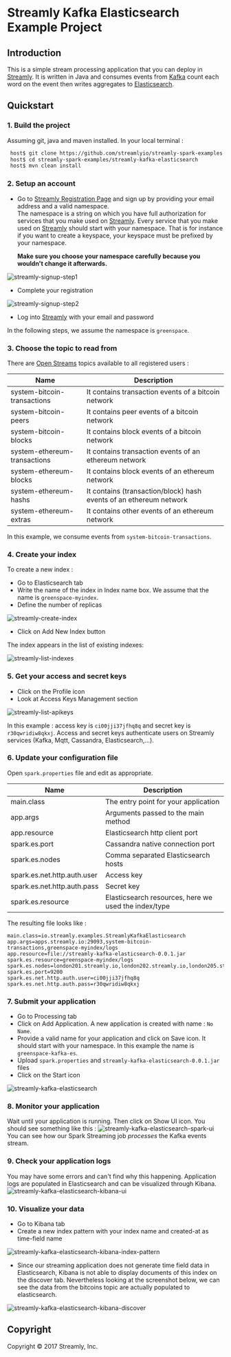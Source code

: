 # Streamly Kafka Elasticsearch Example Project

## Introduction

This is a simple stream processing application that you can deploy in [Streamly].
It is written in Java and consumes events from [Kafka] count each word on the event then writes aggregates to [Elasticsearch].


## Quickstart


### 1. Build the project

Assuming git, java and maven installed. In your local terminal :

```bash
 host$ git clone https://github.com/streamlyio/streamly-spark-examples.git
 host$ cd streamly-spark-examples/streamly-kafka-elasticsearch
 host$ mvn clean install
```

### 2. Setup an account
 - Go to [Streamly Registration Page][streamly-signup] and sign up by providing your email address and a valid namespace. <br /> 
  The namespace is a string on which you have full authorization for services that you make used on [Streamly]. Every service that you make used on [Streamly] should start with your namespace. That is for instance if you want to create a keyspace, your keyspace must be prefixed by your namespace. <br />

    **Make sure you choose your namespace carefully because you wouldn't change it afterwards.**

![streamly-signup-step1][streamly-signup-step1]

 - Complete your registration 

![streamly-signup-step2][streamly-signup-step2]

 - Log into [Streamly] with your email and password

In the following steps, we assume the namespace is `greenspace`.

### 3. Choose the topic to read from
There are [Open Streams][open-streams] topics available to all registered users :

| Name                         | Description                                                 	    |
|------------------------------|--------------------------------------------------------------------|
| system-bitcoin-transactions  | It contains transaction events of a bitcoin network                |
| system-bitcoin-peers         | It contains peer events of a bitcoin network                       |
| system-bitcoin-blocks        | It contains block events of a bitcoin network                      |
| system-ethereum-transactions | It contains transaction events of an ethereum network              |
| system-ethereum-blocks       | It contains block events of an ethereum network					|
| system-ethereum-hashs        | It contains (transaction/block) hash events of an ethereum network |                         
| system-ethereum-extras       | It contains other events of an ethereum network     				|

In this example, we consume events from `system-bitcoin-transactions`.

### 4. Create your index 
To create a new index :
  
  - Go to Elasticsearch tab
  - Write the name of the index in Index name box. We assume that the name is `greenspace-myindex`.
  - Define the number of replicas

![streamly-create-index][streamly-create-index]

  - Click on Add New Index button

The index appears in the list of existing indexes:

![streamly-list-indexes][streamly-list-indexes]

### 5. Get your access and secret keys
  - Click on the Profile icon
  - Look at Access Keys Management section

![streamly-list-apikeys][streamly-list-apikeys]

In this example : access key is `ci00jji37jfhq8q` and secret key is `r30qwridiw8qkxj`.
Access and secret keys authenticate users on Streamly services (Kafka, Mqtt, Cassandra, Elasticsearch,...).

### 6. Update your configuration file
Open `spark.properties` file and edit as appropriate.

| Name                                  | Description                						  |
|---------------------------------------|-----------------------------------------------------|
| main.class                            | The entry point for your application                |
| app.args                              | Arguments passed to the main method                 |
| app.resource                          | Elasticsearch http client port                      |
| spark.es.port                         | Cassandra native connection port                    |
| spark.es.nodes                        | Comma separated Elasticsearch hosts                 |
| spark.es.net.http.auth.user           | Access key          			                      |
| spark.es.net.http.auth.pass           | Secret key                                          |
| spark.es.resource                     | Elasticsearch resources, here we used the index/type|
The resulting file looks like :

```properties
main.class=io.streamly.examples.StreamlyKafkaElasticsearch
app.args=apps.streamly.io:29093,system-bitcoin-transactions,greenspace-myindex/logs
app.resource=file://streamly-kafka-elasticsearch-0.0.1.jar
spark.es.resource=greenspace-myindex/logs
spark.es.nodes=london201.streamly.io,london202.streamly.io,london205.streamly.io
spark.es.port=9200
spark.es.net.http.auth.user=ci00jji37jfhq8q
spark.es.net.http.auth.pass=r30qwridiw8qkxj
```

### 7. Submit your application 
 - Go to Processing tab
 - Click on Add Application. A new application is created with name : `No Name`.
 - Provide a valid name for your application and click on Save icon. It should start with your namespace. In this example the name is `greenspace-kafka-es`.
 - Upload `spark.properties` and `streamly-kafka-elasticsearch-0.0.1.jar` files
 - Click on the Start icon

![streamly-kafka-elasticsearch][streamly-kafka-elasticsearch]

### 8. Monitor your application
Wait until your application is running. Then click on Show UI icon. You should see something like this :
![streamly-kafka-elasticsearch-spark-ui][streamly-kafka-elasticsearch-spark-ui]
You can see how our Spark Streaming job _processes_ the Kafka events stream.

### 9. Check your application logs
You may have some errors and can't find why this happening. Application logs are populated in Elasticsearch and can be visualized through Kibana.
![streamly-kafka-elasticsearch-kibana-ui][streamly-kafka-elasticsearch-kibana-ui]

### 10. Visualize your data
  - Go to Kibana tab
  - Create a new index pattern with your index name and created-at as time-field name

![streamly-kafka-elasticsearch-kibana-index-pattern][streamly-kafka-elasticsearch-kibana-index-pattern]

  - Since our streaming application does not generate time field data in Elasticsearch, Kibana is not able to display documents of this index on the discover tab. Nevertheless looking at the screenshot below, we can see the data from the bitcoins topic are actually populated to elasticsearch.

![streamly-kafka-elasticsearch-kibana-discover][streamly-kafka-elasticsearch-kibana-discover]

## Copyright
Copyright © 2017 Streamly, Inc.

[streamly]: https://board.streamly.io:20080
[streamly-signup]: https://board.streamly.io:20080/#/signup
[streamly-signup-step1]: https://cloud.githubusercontent.com/assets/25694018/23342086/2d3072e2-fc54-11e6-93b3-30223946e8d8.png
[streamly-signup-step2]: https://cloud.githubusercontent.com/assets/25694018/23342085/2d303ce6-fc54-11e6-8839-b9b6c00d2efd.png
[kafka]: https://kafka.apache.org/
[elasticsearch]: https://www.elastic.co/products/elasticsearch
[streamly-list-apikeys]: https://cloud.githubusercontent.com/assets/25694018/23631833/ff32f0f0-02bf-11e7-9bca-8ccf17224620.png
[streamly-kafka-elasticsearch-spark-ui]: https://cloud.githubusercontent.com/assets/25694018/23468983/99758d3e-fea2-11e6-82df-080d6de5f2bf.png
[streamly-kafka-elasticsearch]: https://cloud.githubusercontent.com/assets/25694018/23468574/6705b884-fea1-11e6-9e21-dc9eb5b84cfd.png
[streamly-kafka-elasticsearch-kibana-discover]: https://cloud.githubusercontent.com/assets/25694018/23481441/9e1dff00-fecb-11e6-9e38-9de49622c56b.png
[streamly-kafka-elasticsearch-kibana-index-pattern]: https://cloud.githubusercontent.com/assets/25694018/23481368/6ab3e378-fecb-11e6-8bbe-eb585d185015.png
[streamly-create-topic]: https://cloud.githubusercontent.com/assets/25694018/23468239/9450193e-fea0-11e6-8cb1-1d7ee64d464e.png
[streamly-create-index]: https://cloud.githubusercontent.com/assets/25694018/23468239/9450193e-fea0-11e6-8cb1-1d7ee64d464e.png
[streamly-list-indexes]: https://cloud.githubusercontent.com/assets/25694018/23611875/5530b664-0279-11e7-8980-5272a98353b4.png
[streamly-kafka-elasticsearch-kibana-ui]: https://cloud.githubusercontent.com/assets/25694018/23469043/cfb53084-fea2-11e6-94fa-080cb005b2fb.png
[open-streams]: http://streamly.io/streamly-new/streams.html